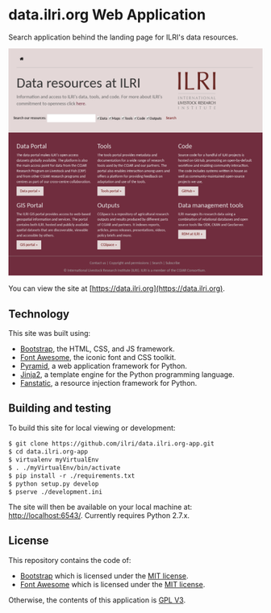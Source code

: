 # data.ilri.org Web Application
Search application behind the landing page for ILRI's data resources.

![dataDotILRIApp screenshot](/screenshot.png?raw=true "Screenshot")

You can view the site at [https://data.ilri.org](https://data.ilri.org).

## Technology
This site was built using:

- [Bootstrap](http://getbootstrap.com/), the HTML, CSS, and JS framework.
- [Font Awesome](http://fortawesome.github.io/Font-Awesome/), the iconic font and CSS toolkit.
- [Pyramid](http://www.pylonsproject.org/), a web application framework for Python.
- [Jinja2](http://jinja.pocoo.org/), a template engine for the Python programming language.
- [Fanstatic](http://www.fanstatic.org/), a resource injection framework for Python.

## Building and testing
To build this site for local viewing or development:

    $ git clone https://github.com/ilri/data.ilri.org-app.git
    $ cd data.ilri.org-app
    $ virtualenv myVirtualEnv
    $ . ./myVirtualEnv/bin/activate
    $ pip install -r ./requirements.txt
    $ python setup.py develop
    $ pserve ./development.ini

The site will then be available on your local machine at: [http://localhost:6543/](http://localhost:6543/). Currently requires Python 2.7.x.

## License
This repository contains the code of:

- [Bootstrap](http://getbootstrap.com) which is licensed under the [MIT license](https://raw.githubusercontent.com/twbs/bootstrap/master/LICENSE).
- [Font Awesome](http://fortawesome.github.io/Font-Awesome/) which is licensed under the [MIT license](http://opensource.org/licenses/mit-license.html).


Otherwise, the contents of this application is [GPL V3](http://www.gnu.org/copyleft/gpl.html).
